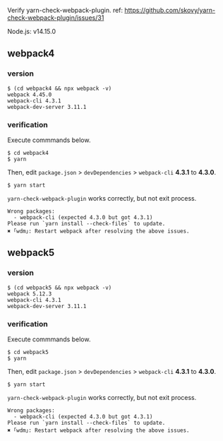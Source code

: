Verify yarn-check-webpack-plugin.
ref: https://github.com/skovy/yarn-check-webpack-plugin/issues/31

Node.js: v14.15.0

## webpack4
### version
```shell
$ (cd webpack4 && npx webpack -v)
webpack 4.45.0
webpack-cli 4.3.1
webpack-dev-server 3.11.1
```

### verification
Execute commmands below.

```
$ cd webpack4
$ yarn
```

Then, edit `package.json` > `devDependencies` > `webpack-cli` **4.3.1** to **4.3.0**.

```
$ yarn start
```

`yarn-check-webpack-plugin` works correctly, but not exit process.

```
Wrong packages:
  - webpack-cli (expected 4.3.0 but got 4.3.1)
Please run `yarn install --check-files` to update.
✖ ｢wdm｣: Restart webpack after resolving the above issues.
```

## webpack5
### version
```shell
$ (cd webpack5 && npx webpack -v)
webpack 5.12.3
webpack-cli 4.3.1
webpack-dev-server 3.11.1
```

### verification
Execute commmands below.

```
$ cd webpack5
$ yarn
```

Then, edit `package.json` > `devDependencies` > `webpack-cli` **4.3.1** to **4.3.0**.

```
$ yarn start
```

`yarn-check-webpack-plugin` works correctly, but not exit process.

```
Wrong packages:
  - webpack-cli (expected 4.3.0 but got 4.3.1)
Please run `yarn install --check-files` to update.
✖ ｢wdm｣: Restart webpack after resolving the above issues.
```
